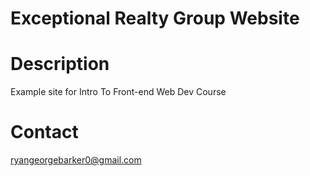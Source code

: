 Exceptional Realty Group Website
===

# Description

Example site for Intro To Front-end Web Dev Course

# Contact

ryangeorgebarker0@gmail.com
